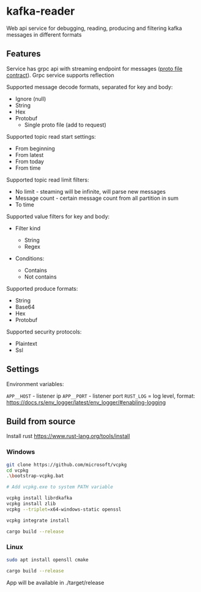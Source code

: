 # kafka-reader

Web api service for debugging, reading, producing and filtering kafka messages in different formats

## Features

Service has grpc api with streaming endpoint for
messages ([proto file contract](kafka_reader_api/src/protos/reader_service.proto)). Grpc service supports
reflection

Supported message decode formats, separated for key and body:

+ Ignore (null)
+ String
+ Hex
+ Protobuf
    + Single proto file (add to request)

Supported topic read start settings:

+ From beginning
+ From latest
+ From today
+ From time

Supported topic read limit filters:

+ No limit - steaming will be infinite, will parse new messages
+ Message count - certain message count from all partition in sum
+ To time

Supported value filters for key and body:

+ Filter kind
    + String
    + Regex

+ Conditions:
    + Contains
    + Not contains

Supported produce formats:

+ String
+ Base64
+ Hex
+ Protobuf

Supported security protocols:

+ Plaintext
+ Ssl

## Settings

Environment variables:

`APP__HOST` - listener ip
`APP__PORT` - listener port
`RUST_LOG` = log level, format: https://docs.rs/env_logger/latest/env_logger/#enabling-logging

## Build from source

Install rust https://www.rust-lang.org/tools/install

### Windows

```bash
git clone https://github.com/microsoft/vcpkg
cd vcpkg
.\bootstrap-vcpkg.bat

# Add vcpkg.exe to system PATH variable

vcpkg install librdkafka
vcpkg install zlib
vcpkg --triplet=x64-windows-static openssl

vcpkg integrate install

cargo build --release
```

### Linux

```bash
sudo apt install opensll cmake

cargo build --release
```

App will be available in ./target/release